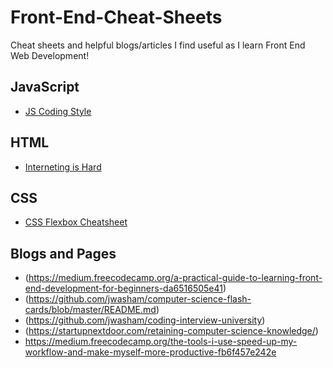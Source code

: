 # Front-End-Cheat-Sheets
Cheat sheets and helpful blogs/articles I find useful as I learn Front End Web Development!

## JavaScript
- [JS Coding Style](https://javascript.info/article/coding-style/code-style@2x.png)

## HTML
- [Interneting is Hard](https://internetingishard.com/html-and-css/)

## CSS
- [CSS Flexbox Cheatsheet](https://yoksel.github.io/flex-cheatsheet/#display)

## Blogs and Pages
- (https://medium.freecodecamp.org/a-practical-guide-to-learning-front-end-development-for-beginners-da6516505e41)
- (https://github.com/jwasham/computer-science-flash-cards/blob/master/README.md)
- (https://github.com/jwasham/coding-interview-university)
- (https://startupnextdoor.com/retaining-computer-science-knowledge/)
- https://medium.freecodecamp.org/the-tools-i-use-speed-up-my-workflow-and-make-myself-more-productive-fb6f457e242e
